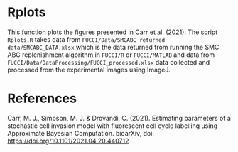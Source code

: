 # Rplots

This function plots the figures presented in Carr et al. (2021). The script `Rplots.R` takes data from 
`FUCCI/Data/SMCABC returned data/SMCABC_DATA.xlsx` which is the data returned from running the SMC ABC 
replenishment algorithm in `FUCCI/R` or `FUCCI/MATLAB` and data from `FUCCI/Data/DataProcessing/FUCCI_processed.xlsx` 
data collected and processed from the experimental images using ImageJ. 

# References

Carr, M. J., Simpson, M. J. & Drovandi, C. (2021). Estimating parameters of a stochastic cell invasion model with 
fluorescent cell cycle labelling using Approximate Bayesian Computation. bioarXiv, doi: 
https://doi.org/10.1101/2021.04.20.440712
